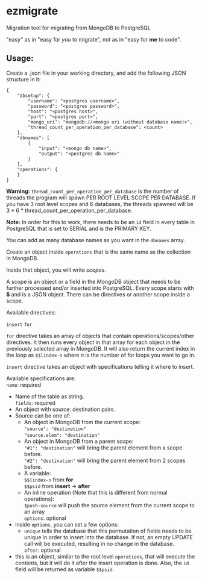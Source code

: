 # ezmigrate
Migration tool for migrating from MongoDB to PostgreSQL


"easy" as in "easy for *you* to migrate", not as in "easy for **me** to code".




## Usage:

Create a .json file in your working directory, and add the following JSON structure in it:
```
{
    "dbsetup": {
        "username": "<postgres username>",
        "password": "<postgres password>",
        "host": "<postgres host>",
        "port": "<postgres port>",
        "mongo_uri": "mongodb://<mongo uri (without database name)>",
        "thread_count_per_operation_per_database": <count>
    },
    "dbnames": [
        {
            "input": "<mongo db name>",
            "output": "<postgres db name>"
        }
    ],
    "operations": {
    }
}
```

**Warning:** `thread_count_per_operation_per_database` is the number of threads the program will spawn PER ROOT LEVEL SCOPE PER DATABASE. If you have 3 root level scopes and 6 databases, the threads spawned will be 3 * 6 * thread_count_per_operation_per_database.


**Note:** In order for this to work, there needs to be an `id` field in every table in PostgreSQL that is set to SERIAL and is the PRIMARY KEY.

You can add as many database names as you want in the `dbnames` array.

Create an object inside `operations` that is the same name as the collection in MongoDB.

Inside that object, you will write *scopes*.

A scope is an object or a field in the MongoDB object that needs to be further processed and/or inserted into PostgreSQL. Every scope starts with **$** and is a JSON object. There can be directives or another scope inside a scope.

Available directives:

`insert`
`for`

`for` directive takes an array of objects that contain operations/scopes/other directives. It then runs every object in that array for each object in the previously selected array in MongoDB. It will also return the current index in the loop as `$$lindex-n` where *n* is the number of for loops you want to go in.

`insert` directive takes an object with specifications telling it where to insert.

Available specifications are:  
`name`: required  
   * Name of the table as string.  
`fields`: required  
   * An object with source: destination pairs.  
   * Source can be one of:  
        - An object in MongoDB from the current scope:  
            ```"source": "destination"```  
            ```"source.elem": "destination"```  
        - An object in MongoDB from a parent scope:  
            ```"#1": "destination"``` will bring the parent element from a scope before.  
            ```"#2": "destination"``` will bring the parent element from 2 scopes before.  
        - A variable:  
            `$$lindex-n` from **for**  
            `$$psid` from **insert** -> **after**  
        - An inline operation (Note that this is different from normal operations):  
            `$push-source` will push the source element from the current scope to an array  
`options`: optional  
  * inside `options`, you can set a few options:  
      * `unique` tells the database that this permutation of fields needs to be unique in order to insert into the database. If not, an empty UPDATE call will be executed, resulting in no change in the database.  
`after`: optional  
  * this is an object, similar to the root level `operations`, that will execute the contents, but it will do it after the insert operation is done. Also, the `id` field will be returned as variable `$$psid`.  

